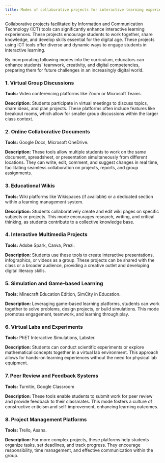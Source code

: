 ```yaml
---
title: Modes of collaborative projects for interactive learning experience
---
```


Collaborative projects facilitated by Information and Communication Technology (ICT) tools can significantly enhance interactive learning experiences. These projects encourage students to work together, share knowledge, and develop skills essential for the digital age. These projects using ICT tools offer diverse and dynamic ways to engage students in interactive learning.

By incorporating following modes into the curriculum, educators can enhance students' teamwork, creativity, and digital competencies, preparing them for future challenges in an increasingly digital world.

### 1\. Virtual Group Discussions

**Tools:** Video conferencing platforms like Zoom or Microsoft Teams.

**Description:** Students participate in virtual meetings to discuss topics, share ideas, and plan projects. These platforms often include features like breakout rooms, which allow for smaller group discussions within the larger class context.

### 2\. Online Collaborative Documents

**Tools:** Google Docs, Microsoft OneDrive.

**Description:** These tools allow multiple students to work on the same document, spreadsheet, or presentation simultaneously from different locations. They can write, edit, comment, and suggest changes in real time, facilitating seamless collaboration on projects, reports, and group assignments.

### 3\. Educational Wikis

**Tools:** Wiki platforms like Wikispaces (if available) or a dedicated section within a learning management system.

**Description:** Students collaboratively create and edit wiki pages on specific subjects or projects. This mode encourages research, writing, and critical thinking, as students contribute to a collective knowledge base.

### 4\. Interactive Multimedia Projects

**Tools:** Adobe Spark, Canva, Prezi.

**Description:** Students use these tools to create interactive presentations, infographics, or videos as a group. These projects can be shared with the class or a broader audience, providing a creative outlet and developing digital literacy skills.

### 5\. Simulation and Game-based Learning

**Tools:** Minecraft Education Edition, SimCity in Education.

**Description:** Leveraging game-based learning platforms, students can work together to solve problems, design projects, or build simulations. This mode promotes engagement, teamwork, and learning through play.

### 6\. Virtual Labs and Experiments

**Tools:** PhET Interactive Simulations, Labster.

**Description:** Students can conduct scientific experiments or explore mathematical concepts together in a virtual lab environment. This approach allows for hands-on learning experiences without the need for physical lab equipment.

### 7\. Peer Review and Feedback Systems

**Tools:** Turnitin, Google Classroom.

**Description:** These tools enable students to submit work for peer review and provide feedback to their classmates. This mode fosters a culture of constructive criticism and self-improvement, enhancing learning outcomes.

### 8\. Project Management Platforms

**Tools:** Trello, Asana.

**Description:** For more complex projects, these platforms help students organize tasks, set deadlines, and track progress. They encourage responsibility, time management, and effective communication within the group.
